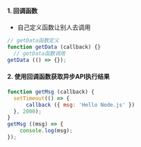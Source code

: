 #### 1. 回调函数

  - 自己定义函数让别人去调用

  ```js
  // getData函数定义
  function getData (callback) {}
    // getData函数调用
  getData (() => {});
  ```

#### 2. 使用回调函数获取异步API执行结果

  ```js
  function getMsg (callback) {
    setTimeout(() => {
        callback ({ msg: 'Hello Node.js' })
    }, 2000);
  }
  getMsg ((msg) => { 
      console.log(msg);
  });
  ```
